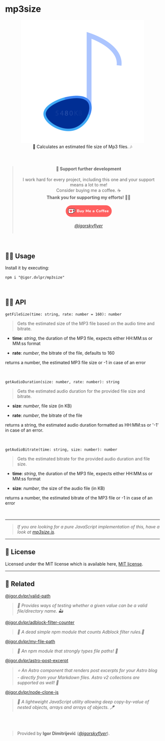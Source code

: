 # mp3size

<p align="center" style="text-align: center; margin: auto">
	<img src="https://github.com/igorskyflyer/npm-mp3size/raw/main/public/mp3size.png">
	<br>
🧮 Calculates an estimated file size of Mp3 files. 🎶
</p>

<br>
<br>

<div align="center">
	<blockquote>
		<h4>💖 Support further development</h4>
		<span>I work hard for every project, including this one and your support means a lot to me!
		<br>
		Consider buying me a coffee. ☕
		<br>
		<strong>Thank you for supporting my efforts! 🙏😊</strong></span>
		<br>
		<br>
		<a href="https://ko-fi.com/igorskyflyer" target="_blank"><img src="https://raw.githubusercontent.com/igorskyflyer/igorskyflyer/main/assets/ko-fi.png" alt="Donate to igorskyflyer" width="150"></a>
		<br>
		<br>
		<a href="https://github.com/igorskyflyer"><em>@igorskyflyer</em></a>
		<br>
		<br>
	</blockquote>
</div>

<br>

## 🕵🏼 Usage

Install it by executing:

```shell
npm i "@igor.dvlpr/mp3size"
```

<br>

## 🤹🏼 API

`getFileSize(time: string, rate: number = 160): number`

> Gets the estimated size of the MP3 file based on the audio time and bitrate.

- **time**: _string_, the duration of the MP3 file, expects either HH:MM:ss or MM:ss format

- **rate**: _number_, the bitrate of the file, defaults to 160

returns a number, the estimated MP3 file size or -1 in case of an error

<br>

`getAudioDuration(size: number, rate: number): string`

> Gets the estimated audio duration for the provided file size and bitrate.

- **size**: _number_, file size (in KB)

- **rate**: _number_, the bitrate of the file

returns a string, the estimated audio duration formatted as HH:MM:ss or '-1' in case of an error.

<br>

`getAudioBitrate(time: string, size: number): number`

> Gets the estimated bitrate for the provided audio duration and file size.

- **time**: _string_, the duration of the MP3 file, expects either HH:MM:ss or MM:ss format

- **size**: _number_, the size of the audio file (in KB)

returns a number, the estimated bitrate of the MP3 file or -1 in case of an error

<br>

---

>
> *If you are looking for a pure JavaScript implementation of this, have a look at [mp3size.js](https://github.com/igorskyflyer/mp3size.js).*
>

---

## 🪪 License

Licensed under the MIT license which is available here, [MIT license](https://github.com/igorskyflyer/npm-mp3size/blob/main/LICENSE).

---

## 🧬 Related

[@igor.dvlpr/valid-path](https://www.npmjs.com/package/@igor.dvlpr/valid-path)

> _🧰 Provides ways of testing whether a given value can be a valid file/directory name. 🏜_

[@igor.dvlpr/adblock-filter-counter](https://www.npmjs.com/package/@igor.dvlpr/adblock-filter-counter)

> _🐲 A dead simple npm module that counts Adblock filter rules.🦘_

[@igor.dvlpr/my-file-path](https://www.npmjs.com/package/@igor.dvlpr/my-file-path)

> _🌟 An npm module that strongly types file paths! 🥊_

[@igor.dvlpr/astro-post-excerpt](https://www.npmjs.com/package/@igor.dvlpr/astro-post-excerpt)

> _⭐ An Astro component that renders post excerpts for your Astro blog - directly from your Markdown files. Astro v2 collections are supported as well! 💎_

[@igor.dvlpr/node-clone-js](https://www.npmjs.com/package/@igor.dvlpr/node-clone-js)

> _🧬 A lightweight JavaScript utility allowing deep copy-by-value of nested objects, arrays and arrays of objects. 🪁_

<br>
<br>

>
> Provided by **Igor Dimitrijević** ([*@igorskyflyer*](https://github.com/igorskyflyer/)).
>
